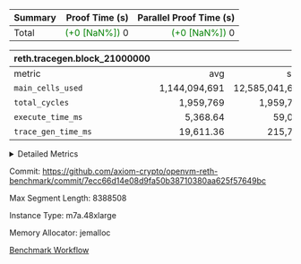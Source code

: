 | Summary | Proof Time (s) | Parallel Proof Time (s) |
|:---|---:|---:|
| Total | <span style='color: green'>(+0 [NaN%])</span> 0 | <span style='color: green'>(+0 [NaN%])</span> 0 |


| reth.tracegen.block_21000000 |||||
|:---|---:|---:|---:|---:|
|metric|avg|sum|max|min|
| `main_cells_used     ` |  1,144,094,691 |  12,585,041,601 |  1,923,807,638 |  289,668,897 |
| `total_cycles        ` |  1,959,769 |  1,959,769 |  1,959,769 |  1,959,769 |
| `execute_time_ms     ` |  5,368.64 |  59,055 |  8,677 |  413 |
| `trace_gen_time_ms   ` |  19,611.36 |  215,725 |  26,942 |  9,974 |



<details>
<summary>Detailed Metrics</summary>

| group | block_number | segment | trace_gen_time_ms | total_cycles | main_cells_used | execute_time_ms |
| --- | --- | --- | --- | --- | --- | --- |
| reth.tracegen.block_21000000 | 21000000 | 0 | 14,800 |  | 988,890,640 | 5,979 | 
| reth.tracegen.block_21000000 | 21000000 | 1 | 14,716 |  | 985,969,090 | 4,825 | 
| reth.tracegen.block_21000000 | 21000000 | 10 | 14,252 | 1,959,769 | 289,668,897 | 413 | 
| reth.tracegen.block_21000000 | 21000000 | 2 | 16,071 |  | 986,770,118 | 5,605 | 
| reth.tracegen.block_21000000 | 21000000 | 3 | 9,974 |  | 1,427,969,990 | 1,545 | 
| reth.tracegen.block_21000000 | 21000000 | 4 | 26,942 |  | 1,355,503,460 | 8,677 | 
| reth.tracegen.block_21000000 | 21000000 | 5 | 21,762 |  | 1,089,367,829 | 5,572 | 
| reth.tracegen.block_21000000 | 21000000 | 6 | 25,616 |  | 1,150,581,591 | 7,293 | 
| reth.tracegen.block_21000000 | 21000000 | 7 | 22,725 |  | 1,108,365,916 | 7,100 | 
| reth.tracegen.block_21000000 | 21000000 | 8 | 24,793 |  | 1,278,146,432 | 7,252 | 
| reth.tracegen.block_21000000 | 21000000 | 9 | 24,074 |  | 1,923,807,638 | 4,794 | 

</details>


Commit: https://github.com/axiom-crypto/openvm-reth-benchmark/commit/7ecc66d14e08d9fa50b38710380aa625f57649bc

Max Segment Length: 8388508

Instance Type: m7a.48xlarge

Memory Allocator: jemalloc

[Benchmark Workflow](https://github.com/axiom-crypto/openvm-reth-benchmark/actions/runs/13091541104)
